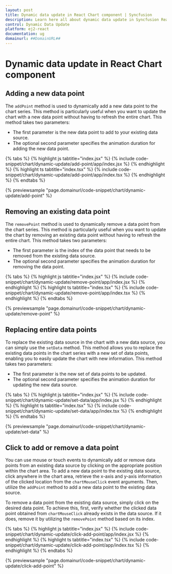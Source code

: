 ```yaml
---
layout: post
title: Dynamic data update in React Chart component | Syncfusion
description: Learn here all about dynamic data update in Syncfusion React Chart component of Syncfusion Essential JS 2 and more.
control: Dynamic Data Update
platform: ej2-react
documentation: ug
domainurl: ##DomainURL##
---
```


# Dynamic data update in React Chart component

## Adding a new data point

The `addPoint` method is used to dynamically add a new data point to the chart series. This method is particularly useful when you want to update the chart with a new data point without having to refresh the entire chart. This method takes two parameters:
 
* The first parameter is the new data point to add to your existing data source.
* The optional second parameter specifies the animation duration for adding the new data point.

{% tabs %}
{% highlight js tabtitle="index.jsx" %}
{% include code-snippet/chart/dynamic-update/add-point/app/index.jsx %}
{% endhighlight %}
{% highlight ts tabtitle="index.tsx" %}
{% include code-snippet/chart/dynamic-update/add-point/app/index.tsx %}
{% endhighlight %}
{% endtabs %}

{% previewsample "page.domainurl/code-snippet/chart/dynamic-update/add-point" %}

## Removing an existing data point

The `removePoint` method is used to dynamically remove a data point from the chart series. This method is particularly useful when you want to update the chart by removing an existing data point without having to refresh the entire chart. This method takes two parameters:
 
* The first parameter is the index of the data point that needs to be removed from the existing data source.
* The optional second parameter specifies the animation duration for removing the data point.

{% tabs %}
{% highlight js tabtitle="index.jsx" %}
{% include code-snippet/chart/dynamic-update/remove-point/app/index.jsx %}
{% endhighlight %}
{% highlight ts tabtitle="index.tsx" %}
{% include code-snippet/chart/dynamic-update/remove-point/app/index.tsx %}
{% endhighlight %}
{% endtabs %}

{% previewsample "page.domainurl/code-snippet/chart/dynamic-update/remove-point" %}

## Replacing entire data points

To replace the existing data source in the chart with a new data source, you can simply use the `setData` method. This method allows you to replace the existing data points in the chart series with a new set of data points, enabling you to easily update the chart with new information. This method takes two parameters:
 
* The first parameter is the new set of data points to be updated.
* The optional second parameter specifies the animation duration for updating the new data source.

{% tabs %}
{% highlight js tabtitle="index.jsx" %}
{% include code-snippet/chart/dynamic-update/set-data/app/index.jsx %}
{% endhighlight %}
{% highlight ts tabtitle="index.tsx" %}
{% include code-snippet/chart/dynamic-update/set-data/app/index.tsx %}
{% endhighlight %}
{% endtabs %}

{% previewsample "page.domainurl/code-snippet/chart/dynamic-update/set-data" %}

## Click to add or remove a data point

You can use mouse or touch events to dynamically add or remove data points from an existing data source by clicking on the appropriate position within the chart area. To add a new data point to the existing data source, click anywhere in the chart area, retrieve the x-axis and y-axis information of the clicked location from the `chartMouseClick` event arguments. Then, utilize the `addPoint` method to add a new data point to the existing data source.

To remove a data point from the existing data source, simply click on the desired data point. To achieve this, first, verify whether the clicked data point obtained from `chartMouseClick` already exists in the data source. If it does, remove it by utilizing the `removePoint` method based on its index.

{% tabs %}
{% highlight js tabtitle="index.jsx" %}
{% include code-snippet/chart/dynamic-update/click-add-point/app/index.jsx %}
{% endhighlight %}
{% highlight ts tabtitle="index.tsx" %}
{% include code-snippet/chart/dynamic-update/click-add-point/app/index.tsx %}
{% endhighlight %}
{% endtabs %}

{% previewsample "page.domainurl/code-snippet/chart/dynamic-update/click-add-point" %}
